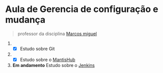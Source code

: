 # Aula de Gerencia de configuração e mudança 
> professor da disciplina [Marcos miguel](https://github.com/marcosamiguel)

1. - [x] Estudo sobre Git
2. - [x] Estudo sobre o [MantisHub](https://www.mantishub.com/)

3. **Em andamento** Estudo sobre o [Jenkins](https://jenkins.io/)

 